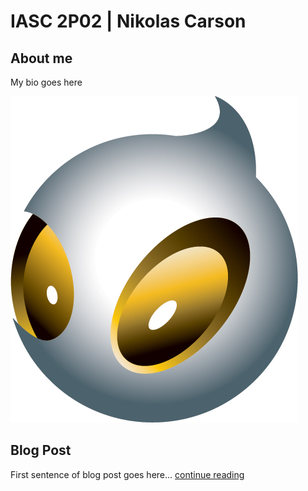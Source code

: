 # IASC 2P02 | Nikolas Carson

## About me

My bio goes here

![](images/dignitas.jpg)

## Blog Post

First sentence of blog post goes here... [continue reading](blog)

